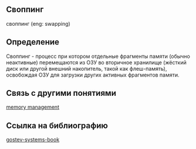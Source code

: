 ## Своппинг
своппинг (eng: swapping) 

## Определение
Своппинг -  процесс при котором отдельные фрагменты памяти (обычно неактивные) перемещаются из ОЗУ во вторичное хранилище (жёсткий диск или другой внешний накопитель, такой как флеш-память), освобождая ОЗУ для загрузки других активных фрагментов памяти.
## Связь с другими понятиями

[memory management](https://github.com/vernikkkkkkkkkkkkkkkkkkk/concept/tree/main/virtual%20machines/memory%20management)

## Cсылка на библиографию

[gostev-systems-book](https://github.com/vernikkkkkkkkkkkkkkkkkkk/concept/blob/main/bibliography/memory%20management/gostev-systems-book.md)
